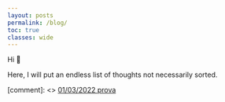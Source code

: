 ```yaml
---
layout: posts
permalink: /blog/
toc: true
classes: wide
---
```


Hi 👋

Here, I will put an endless list of thoughts not necessarily sorted.

[comment]: <> [01/03/2022 prova](https://docs.google.com/document/d/1utv_GYHvGBNxgESQV14KaLHvbMk5COme7LNIu5yaxl8/edit?usp=sharing)